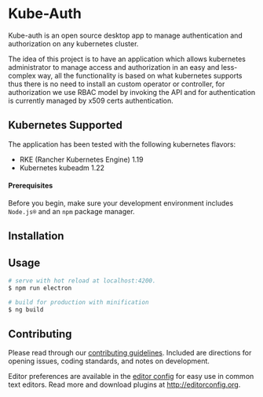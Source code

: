 

# Kube-Auth

Kube-auth is an open source desktop app to manage authentication and authorization on any kubernetes cluster.

The idea of this project is to have an application which allows kubernetes administrator to manage access and authorization in an easy and less-complex way, all the functionality is based on what kubernetes supports thus there is no need to install an custom operator or controller, for authorization we use RBAC model by invoking the API and for authentication is currently managed by x509 certs authentication.


## Kubernetes Supported

The application has been tested with the following kubernetes flavors:

* RKE (Rancher Kubernetes Engine) 1.19
* Kubernetes kubeadm 1.22


#### Prerequisites
Before you begin, make sure your development environment includes `Node.js®` and an `npm` package manager.


## Installation

## Usage

``` bash
# serve with hot reload at localhost:4200.
$ npm run electron

# build for production with minification
$ ng build
```




## Contributing

Please read through our [contributing guidelines](https://github.com/coreui/coreui-free-angular-admin-template/blob/master/CONTRIBUTING.md). Included are directions for opening issues, coding standards, and notes on development.

Editor preferences are available in the [editor config](https://github.com/coreui/coreui-free-angular-admin-template/blob/master/.editorconfig) for easy use in common text editors. Read more and download plugins at <http://editorconfig.org>.

